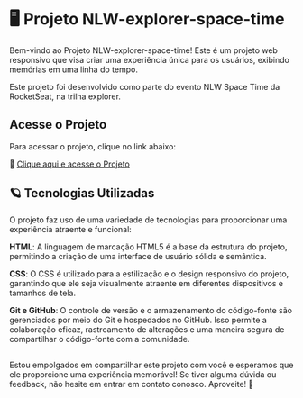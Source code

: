 # 🖥️ Projeto NLW-explorer-space-time
Bem-vindo ao Projeto NLW-explorer-space-time! Este é um projeto web responsivo que visa criar uma experiência única para os usuários, exibindo memórias em uma linha do tempo.

Este projeto foi desenvolvido como parte do evento NLW Space Time da RocketSeat, na trilha explorer.

##

## Acesse o Projeto
Para acessar o projeto, clique no link abaixo:

🚀 [Clique aqui e acesse o Projeto](https://lucasfneves.github.io/NLW-explorer-space-time/)

##

## 🪐 Tecnologias Utilizadas
O projeto faz uso de uma variedade de tecnologias para proporcionar uma experiência atraente e funcional:

**HTML**: A linguagem de marcação HTML5 é a base da estrutura do projeto, permitindo a criação de uma interface de usuário sólida e semântica.

**CSS**: O CSS é utilizado para a estilização e o design responsivo do projeto, garantindo que ele seja visualmente atraente em diferentes dispositivos e tamanhos de tela.

**Git e GitHub**: O controle de versão e o armazenamento do código-fonte são gerenciados por meio do Git e hospedados no GitHub. Isso permite a colaboração eficaz, rastreamento de alterações e uma maneira segura de compartilhar o código-fonte com a comunidade.

##

Estou empolgados em compartilhar este projeto com você e esperamos que ele proporcione uma experiência memorável! Se tiver alguma dúvida ou feedback, não hesite em entrar em contato conosco. Aproveite! 🌟
